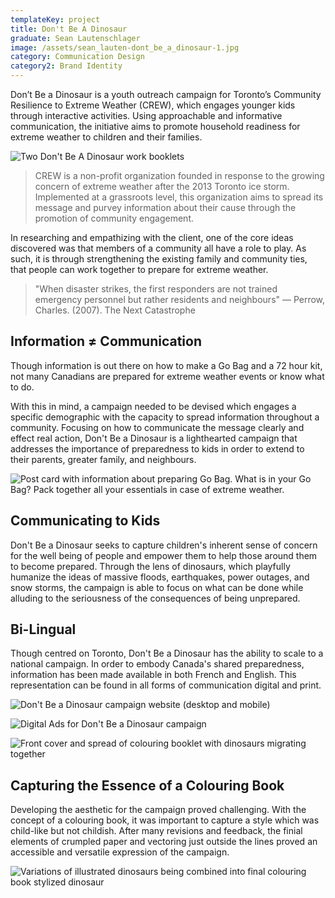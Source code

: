 ```yaml
---
templateKey: project
title: Don't Be A Dinosaur
graduate: Sean Lautenschlager
image: /assets/sean_lauten-dont_be_a_dinosaur-1.jpg
category: Communication Design
category2: Brand Identity
---
```

Don’t Be a Dinosaur is a youth outreach campaign for Toronto’s Community Resilience to Extreme Weather (CREW), which engages younger kids through interactive activities. Using approachable and informative communication, the initiative aims to promote household readiness for extreme weather to children and their families.

![Two Don't Be A Dinosaur work booklets](/assets/sean_lauten-dont_be_a_dinosaur-2.jpg)

> CREW is a non-profit organization founded in response to the growing concern of extreme weather after the 2013 Toronto ice storm. Implemented at a grassroots level, this organization aims to spread its message and purvey information about their cause through the promotion of community engagement.

In researching and empathizing with the client, one of the core ideas discovered was that members of a community all have a role to play. As such, it is through strengthening the existing family and community ties, that people can work together to prepare for extreme weather.

> "When disaster strikes, the first responders are not trained emergency personnel but rather residents and neighbours" — Perrow, Charles. (2007). The Next Catastrophe

## Information ≠ Communication

Though information is out there on how to make a Go Bag and a 72 hour kit, not many Canadians are prepared for extreme weather events or know what to do.

With this in mind, a campaign needed to be devised which engages a specific demographic with the capacity to spread information throughout a community. Focusing on how to communicate the message clearly and effect real action, Don't Be a Dinosaur is a lighthearted campaign that addresses the importance of preparedness to kids in order to extend to their parents, greater family, and neighbours.

![Post card with information about preparing Go Bag. What is in your Go Bag? Pack together all your essentials in case of extreme weather.](/assets/sean_lauten-dont_be_a_dinosaur-post-card.png)

## Communicating to Kids

Don't Be a Dinosaur seeks to capture children's inherent sense of concern for the well being of people and empower them to help those around them to become prepared. Through the lens of dinosaurs, which playfully humanize the ideas of massive floods, earthquakes, power outages, and snow storms, the campaign is able to focus on what can be done while alluding to the seriousness of the consequences of being unprepared.

## Bi-Lingual

Though centred on Toronto, Don't Be a Dinosaur has the ability to scale to a national campaign. In order to embody Canada's shared preparedness, information has been made available in both French and English. This representation can be found in all forms of communication digital and print.

![Don't Be a Dinosaur campaign website (desktop and mobile)](/assets/sean_lauten-dont_be_a_dinosaur-website.jpg)

![Digital Ads for Don't Be a Dinosaur campaign](/assets/sean_lauten-dont_be_a_dinosaur-digital_ads.jpg)

![Front cover and spread of colouring booklet with dinosaurs migrating together](/assets/sean_lauten-dont_be_a_dinosaur-3.jpg)

## Capturing the Essence of a Colouring Book

Developing the aesthetic for the campaign proved challenging. With the concept of a colouring book, it was important to capture a style which was child-like but not childish. After many revisions and feedback, the finial elements of crumpled paper and vectoring just outside the lines proved an accessible and versatile expression of the campaign.

![Variations of illustrated dinosaurs being combined into final colouring book stylized dinosaur](/assets/sean_lauten-dont_be_a_dinosaur-exploration.jpg)
